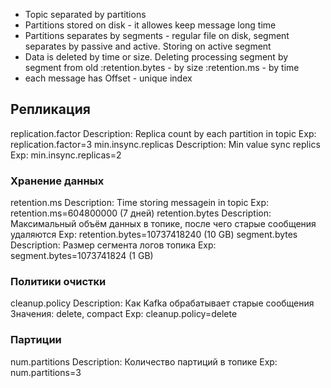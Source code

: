 - Topic separated by partitions
- Partitions stored on disk - it allowes keep message long time 
- Partitions separates by segments - regular file on disk, segment separates by passive and active. Storing on active segment
- Data is deleted by time or size. Deleting processing segment by segment from old
:retention.bytes - by size
:retention.ms - by time
- each message has Offset - unique index 


## Репликация
replication.factor
Description: Replica count by each partition in topic
Exp: replication.factor=3
min.insync.replicas
Description: Min value sync replics
Exp: min.insync.replicas=2
### Хранение данных
retention.ms
Description: Time storing messagein in topic
Exp: retention.ms=604800000 (7 дней)
retention.bytes
Description: Максимальный объём данных в топике, после чего старые сообщения удаляются
Exp: retention.bytes=10737418240 (10 GB)
segment.bytes
Description: Размер сегмента логов топика
Exp: segment.bytes=1073741824 (1 GB)
### Политики очистки
cleanup.policy
Description: Как Kafka обрабатывает старые сообщения
Значения: delete, compact
Exp: cleanup.policy=delete
### Партиции
num.partitions
Description: Количество партиций в топике
Exp: num.partitions=3